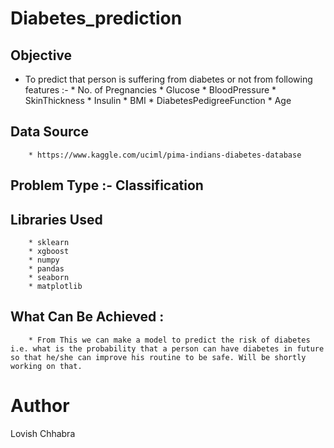 # Diabetes_prediction

## Objective
* To predict that person is suffering from diabetes or not from following features :- 
        * No. of Pregnancies
        * Glucose
        * BloodPressure
        * SkinThickness
        * Insulin
        * BMI
        * DiabetesPedigreeFunction
        * Age
## Data Source
        * https://www.kaggle.com/uciml/pima-indians-diabetes-database
## Problem Type :- Classification 
## Libraries Used
        * sklearn
        * xgboost
        * numpy
        * pandas
        * seaborn
        * matplotlib
       
## What Can Be Achieved :
        * From This we can make a model to predict the risk of diabetes i.e. what is the probability that a person can have diabetes in future so that he/she can improve his routine to be safe. Will be shortly working on that.
        
# Author
 Lovish Chhabra
